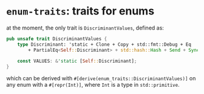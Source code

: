 # `enum-traits`: traits for enums

at the moment, the only trait is `DiscriminantValues`, defined as:

```rust
pub unsafe trait DiscriminantValues {
	type Discriminant: 'static + Clone + Copy + std::fmt::Debug + Eq
		+ PartialEq<Self::Discriminant> + std::hash::Hash + Send + Sync + Unpin;
	
	const VALUES: &'static [Self::Discriminant];
}
```
which can be derived with `#[derive(enum_traits::DiscriminantValues)]` on any enum with a `#[repr(Int)]`, where `Int` is a type in `std::primitive`.

